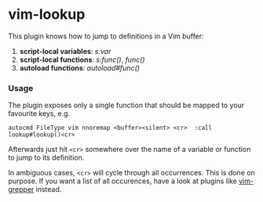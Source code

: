 # vim-lookup

This plugin knows how to jump to definitions in a Vim buffer:

1. **script-local variables**: _s:var_
1. **script-local functions**: _s:func()_, _<sid>func()_
1. **autoload functions**: _autoload#func()_

### Usage

The plugin exposes only a single function that should be mapped to your
favourite keys, e.g.

```viml
autocmd FileType vim nnoremap <buffer><silent> <cr>  :call lookup#lookup()<cr>
```

Afterwards just hit `<cr>` somewhere over the name of a variable or function to
jump to its definition.

In ambiguous cases, `<cr>` will cycle through all occurrences. This is done on
purpose. If you want a list of all occurences, have a look at plugins like
[vim-grepper](https://github.com/mhinz/vim-grepper) instead.
